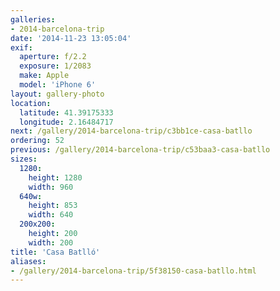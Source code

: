 ```yaml
---
galleries:
- 2014-barcelona-trip
date: '2014-11-23 13:05:04'
exif:
  aperture: f/2.2
  exposure: 1/2083
  make: Apple
  model: 'iPhone 6'
layout: gallery-photo
location:
  latitude: 41.39175333
  longitude: 2.16484717
next: /gallery/2014-barcelona-trip/c3bb1ce-casa-batllo
ordering: 52
previous: /gallery/2014-barcelona-trip/c53baa3-casa-batllo
sizes:
  1280:
    height: 1280
    width: 960
  640w:
    height: 853
    width: 640
  200x200:
    height: 200
    width: 200
title: 'Casa Batlló'
aliases:
- /gallery/2014-barcelona-trip/5f38150-casa-batllo.html
---
```

